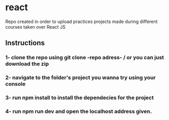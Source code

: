 # react
Repo created in order to upload practices projects made during different courses taken over React JS

## Instructions

### 1- clone the repo using git clone -repo adress- / or you can just download the zip
### 2- navigate to the folder's project you wanna try using your console
### 3- run npm install to install the dependecies for the project
### 4- run npm run dev and open the localhost address given.
